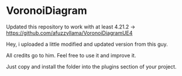 # VoronoiDiagram
Updated this repository to work with at least 4.21.2 -> https://github.com/afuzzyllama/VoronoiDiagramUE4

Hey, i uploaded a little modified and updated version from this guy.

All credits go to him. Feel free to use it and improve it.

Just copy and install the folder into the plugins section of your project.
